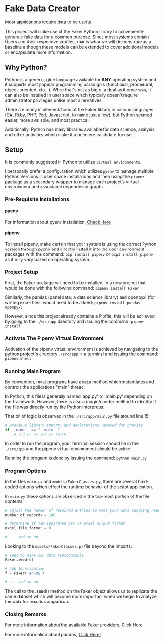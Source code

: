 # Fake Data Creator

Most applications require data to be useful.

This project will make use of the Faker Python library to conveniently generate fake data for a common purpose. Since most systems contain Users and their respective profiles, that is what we will demonstrate as a baseline although these models can be extended to cover additional models or encapsulate more information.

## Why Python?

Python is a generic, glue language available for **ANY** operating system and it supports most popular programming paradigms (functional, procedural, object-oriented, etc...). While that's not as big of a deal as it once was, it can also be installed in user space which typically doesn't require administrator privileges unlike most alternatives.

There are many implementations of the Faker library in various languages (C#, Ruby, PHP, Perl, Javascript, to name just a few), but Python seemed easier, more available, and most practical.

Additionally, Python has many libraries available for data science, analysis, and other activities which make it a premiere candidate for use.

## Setup

It is commonly suggested in Python to utilize `virtual environments`. 

I personally prefer a configuration which utilizes `pyenv` to manage multiple Python Versions in user space installations and then using the `pipenv` package as a secondary wrapper to manage each project's virtual environment and associated dependency graphs.

### Pre-Requisite Installations

#### pyenv

For information about pyenv installation, [Check Here](https://github.com/pyenv/pyenv#installation)

#### pipenv

To install pipenv, make certain that your system is using the correct Python version through pyenv and directly install it into the user environment packages with the command: `pip install pipenv` or `pip3 install pipenv` as it may vary based on operating system.

### Project Setup

First, the Faker package will need to be installed. In a new project that would be done with the following command: `pipenv install Faker`

Similarly, the pandas (panel data; a data science library) and openpyxl (for writing excel files) would need to be added: `pipenv install pandas openpyxl`

However, since this project already contains a Pipfile, this will be achieved by going to the `./src/app` directory and issuing the command: `pipenv install`

### Activate The Pipenv Virtual Environment

Activation of the pipenv virtual environment is achieved by navigating to the python project's directory `./src/app` in a terminal and issuing the command: `pipenv shell`

### Running Main Program

By convention, most programs have a `main` method which instantiates and controls the applications "main" thread. 

In Python, this file is generally named 'app.py' or 'main.py' depending on the framework, However, there is also a magic/dunder method to identify if the file was directly run by the Python interpreter.

That bit of logic is observed in the `./src/app/main.py` file around line 15:

```python
# previous library imports and declarations removed for brevity
if __name__ == "__main__":
    # and so on and so forth
```

In order to run the program, your terminal session should be in the `./src/app` and the pipenv virtual environment should be active.

Running the program is done by issuing the command: `python main.py`

### Program Options

In the files `main.py` and `models/FakerClasses.py`, there are several hard-coded options which effect the runtime behavior of the script application.

In `main.py` these options are observed in the top-most portion of the file contents:

```python
# adjust the number of required entries to meet your data sampling needs
number_of_records = 100

# determine if tab-separated csv or excel output format
excel_file_format = 0

# ... and so on
```

Looking to the `models/FakerClasses.py` file beyond the imports:

```python
# seed to make our data reproducable
Faker.seed(0)

# add localization
f = Faker('en-US')

# ... and so on
```

The call to the .seed() method on the Faker object allows us to replicate the same dataset which will become more important when we begin to analyze the data for results comparison.


### Closing Remarks

For more information about the available Faker providers, [Click Here!](https://faker.readthedocs.io/en/master/providers.html)

For more information about pandas, [Click Here!](https://pandas.pydata.org/docs/)
